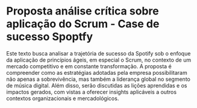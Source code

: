 # Proposta análise crítica sobre aplicação do Scrum - Case de sucesso Spoptfy
Este texto busca analisar a trajetória de sucesso da Spotify sob o enfoque da aplicação de princípios ágeis, em especial o Scrum, no contexto de um mercado competitivo e em constante transformação. A proposta é compreender como as estratégias adotadas pela empresa possibilitaram não apenas a sobrevivência, mas também a liderança global no segmento de música digital. Além disso, serão discutidas as lições aprendidas e os impactos gerados, com vistas a oferecer insights aplicáveis a outros contextos organizacionais e mercadológicos.

